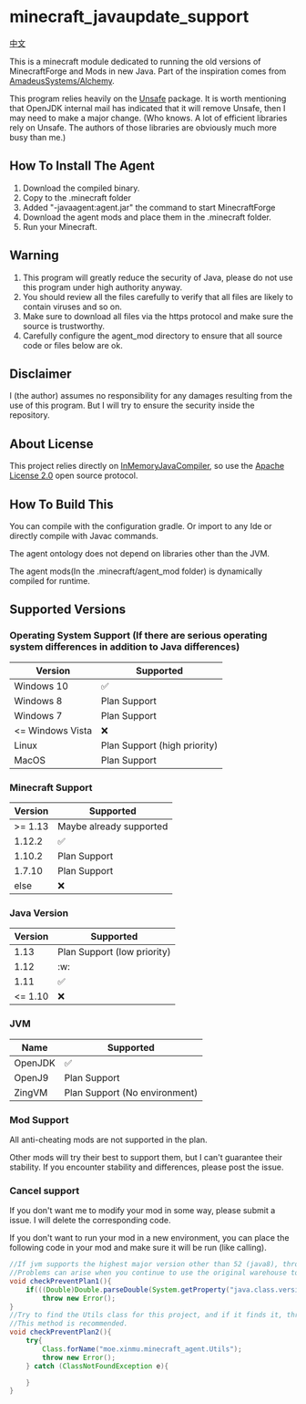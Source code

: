 # minecraft_javaupdate_support

[中文](README-zh_cn.md)

This is a minecraft module dedicated to running the old versions of MinecraftForge and Mods in new Java. Part of the inspiration comes from [AmadeusSystems/Alchemy](https://github.com/AmadeusSystems/Alchemy).

This program relies heavily on the [Unsafe](https://github.com/unofficial-openjdk/openjdk/blob/jdk/jdk/src/jdk.unsupported/share/classes/sun/misc/Unsafe.java) package. It is worth mentioning that OpenJDK internal mail has indicated that it will remove Unsafe, then I may need to make a major change. (Who knows. A lot of efficient libraries rely on Unsafe. The authors of those libraries are obviously much more busy than me.)

## How To Install The Agent

1. Download the compiled binary.
2. Copy to the .minecraft folder
3. Added "-javaagent:agent.jar" the command to start MinecraftForge
4. Download the agent mods and place them in the .minecraft folder.
5. Run your Minecraft.

## Warning

1. This program will greatly reduce the security of Java, please do not use this program under high authority anyway.
2. You should review all the files carefully to verify that all files are likely to contain viruses and so on.
3. Make sure to download all files via the https protocol and make sure the source is trustworthy.
4. Carefully configure the agent_mod directory to ensure that all source code or files below are ok.

## Disclaimer

I (the author) assumes no responsibility for any damages resulting from the use of this program. But I will try to ensure the security inside the repository.

## About License

This project relies directly on [InMemoryJavaCompiler](https://github.com/trung/InMemoryJavaCompiler), so use the [Apache License 2.0](https://www.apache.org/licenses/LICENSE-2.0) open source protocol.

## How To Build This

You can compile with the configuration gradle.
Or import to any Ide or directly compile with Javac commands.

The agent ontology does not depend on libraries other than the JVM.

The agent mods(In the .minecraft/agent_mod folder) is dynamically compiled for runtime.

## Supported Versions

### Operating System Support (If there are serious operating system differences in addition to Java differences)

| Version          | Supported                    |
| ---------------- | ---------------------------- |
| Windows 10       | :white_check_mark:           |
| Windows 8        | Plan Support                 |
| Windows 7        | Plan Support                 |
| <= Windows Vista | :x:                          |
| Linux            | Plan Support (high priority) |
| MacOS            | Plan Support                 |

### Minecraft Support

| Version  | Supported               |
| -------- | ----------------------- |
| >= 1.13  | Maybe already supported |
| 1.12.2   | :white_check_mark:      |
| 1.10.2   | Plan Support            |
| 1.7.10   | Plan Support            |
| else     | :x:                     |

### Java Version

| Version  | Supported                    |
| -------- | ---------------------------- |
| 1.13     | Plan Support (low priority)  |
| 1.12     | :w:                          |
| 1.11     | :white_check_mark:           |
| <= 1.10  | :x:                          |

### JVM

| Name     | Supported                     |
| -------- | ----------------------------- |
| OpenJDK  | :white_check_mark:            |
| OpenJ9   | Plan Support                  |
| ZingVM   | Plan Support (No environment) |

### Mod Support

All anti-cheating mods are not supported in the plan.

Other mods will try their best to support them, but I can't guarantee their stability.  If you encounter stability and differences, please post the issue.

### Cancel support

If you don't want me to modify your mod in some way, please submit a issue. I will delete the corresponding code.

If you don't want to run your mod in a new environment, you can place the following code in your mod and make sure it will be run (like calling).

```java
//If jvm supports the highest major version other than 52 (java8), throw an error.
//Problems can arise when you continue to use the original warehouse to develop mods for new versions of the game.
void checkPreventPlan1(){
    if(((Double)Double.parseDouble(System.getProperty("java.class.version"))).intValue()!=52)
        throw new Error();
}
//Try to find the Utils class for this project, and if it finds it, throw an error.
//This method is recommended.
void checkPreventPlan2(){
    try{
        Class.forName("moe.xinmu.minecraft_agent.Utils");
        throw new Error();
    } catch (ClassNotFoundException e){

    }
}
```
